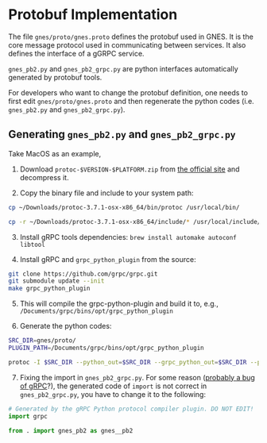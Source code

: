 # Protobuf Implementation

The file `gnes/proto/gnes.proto` defines the protobuf used in GNES. It is the core message protocol used in communicating between services. It also defines the interface of a gGRPC service.

`gnes_pb2.py` and `gnes_pb2_grpc.py` are python interfaces automatically generated by protobuf tools.

For developers who want to change the protobuf definition, one needs to first edit `gnes/proto/gnes.proto` and then regenerate the python codes (i.e. `gnes_pb2.py` and `gnes_pb2_grpc.py`). 

## Generating `gnes_pb2.py` and `gnes_pb2_grpc.py`

Take MacOS as an example,

1. Download `protoc-$VERSION-$PLATFORM.zip` from [the official site](https://github.com/protocolbuffers/protobuf/releases/tag/v3.7.1) and decompress it.

2. Copy the binary file and include to your system path: 
```bash
cp ~/Downloads/protoc-3.7.1-osx-x86_64/bin/protoc /usr/local/bin/

cp -r ~/Downloads/protoc-3.7.1-osx-x86_64/include/* /usr/local/include/
```

3. Install gRPC tools dependencies: `brew install automake autoconf libtool`

4. Install gRPC and `grpc_python_plugin` from the source:

```bash
git clone https://github.com/grpc/grpc.git
git submodule update --init
make grpc_python_plugin
``` 

5. This will compile the grpc-python-plugin and build it to, e.g., `/Documents/grpc/bins/opt/grpc_python_plugin`

6. Generate the python codes:

```bash
SRC_DIR=gnes/proto/
PLUGIN_PATH=/Documents/grpc/bins/opt/grpc_python_plugin

protoc -I $SRC_DIR --python_out=$SRC_DIR --grpc_python_out=$SRC_DIR --plugin=protoc-gen-grpc_python=${PLUGIN_PATH} ${SRC_DIR}gnes.proto
```

7. Fixing the import in `gnes_pb2_grpc.py`. For some reason ([probably a bug of gRPC](https://github.com/grpc/grpc/issues/9575)?), the generated code of `import` is not correct in `gnes_pb2_grpc.py`, you have to change it to the following:

```python
# Generated by the gRPC Python protocol compiler plugin. DO NOT EDIT!
import grpc

from . import gnes_pb2 as gnes__pb2
```